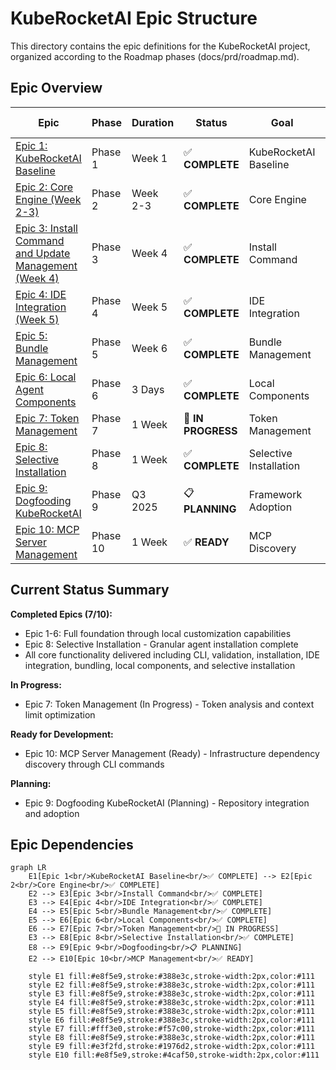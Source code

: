 # KubeRocketAI Epic Structure

This directory contains the epic definitions for the KubeRocketAI project, organized according to the Roadmap phases (docs/prd/roadmap.md).

## Epic Overview

| Epic | Phase | Duration | Status | Goal | Key Deliverables |
|------|-------|----------|--------|------|------------------|
| [Epic 1: KubeRocketAI Baseline](epic-1-kuberocketai-baseline.md) | Phase 1 | Week 1 | ✅ **COMPLETE** | KubeRocketAI Baseline | Core agents + Basic CLI |
| [Epic 2: Core Engine (Week 2-3)](epic-2-core-engine.md) | Phase 2 | Week 2-3 | ✅ **COMPLETE** | Core Engine | Asset processing + Validation |
| [Epic 3: Install Command and Update Management (Week 4)](epic-3-install-command.md) | Phase 3 | Week 4 | ✅ **COMPLETE** | Install Command | Framework distribution |
| [Epic 4: IDE Integration (Week 5)](epic-4-ide-integration.md) | Phase 4 | Week 5 | ✅ **COMPLETE** | IDE Integration | Automated configuration |
| [Epic 5: Bundle Management](epic-5-bundle-management.md) | Phase 5 | Week 6 | ✅ **COMPLETE** | Bundle Management | Web platform integration |
| [Epic 6: Local Agent Components](epic-6-local-agent-components.md) | Phase 6 | 3 Days | ✅ **COMPLETE** | Local Components | Project-specific customization |
| [Epic 7: Token Management](epic-7-token-management.md) | Phase 7 | 1 Week | 🚧 **IN PROGRESS** | Token Management | Context limit analysis |
| [Epic 8: Selective Installation](epic-8-selective-installation.md) | Phase 8 | 1 Week | ✅ **COMPLETE** | Selective Installation | Granular agent installation |
| [Epic 9: Dogfooding KubeRocketAI](epic-9-dogfooding-kuberocketai.md) | Phase 9 | Q3 2025 | 📋 **PLANNING** | Framework Adoption | Repository integration |
| [Epic 10: MCP Server Management](epic-10-mcp-server-management.md) | Phase 10 | 1 Week | ✅ **READY** | MCP Discovery | Infrastructure dependency visibility |

## Current Status Summary

**Completed Epics (7/10):**

- Epic 1-6: Full foundation through local customization capabilities
- Epic 8: Selective Installation - Granular agent installation complete
- All core functionality delivered including CLI, validation, installation, IDE integration, bundling, local components, and selective installation

**In Progress:**

- Epic 7: Token Management (In Progress) - Token analysis and context limit optimization

**Ready for Development:**

- Epic 10: MCP Server Management (Ready) - Infrastructure dependency discovery through CLI commands

**Planning:**

- Epic 9: Dogfooding KubeRocketAI (Planning) - Repository integration and adoption

## Epic Dependencies

```mermaid
graph LR
    E1[Epic 1<br/>KubeRocketAI Baseline<br/>✅ COMPLETE] --> E2[Epic 2<br/>Core Engine<br/>✅ COMPLETE]
    E2 --> E3[Epic 3<br/>Install Command<br/>✅ COMPLETE]
    E3 --> E4[Epic 4<br/>IDE Integration<br/>✅ COMPLETE]
    E4 --> E5[Epic 5<br/>Bundle Management<br/>✅ COMPLETE]
    E5 --> E6[Epic 6<br/>Local Components<br/>✅ COMPLETE]
    E6 --> E7[Epic 7<br/>Token Management<br/>🚧 IN PROGRESS]
    E3 --> E8[Epic 8<br/>Selective Installation<br/>✅ COMPLETE]
    E8 --> E9[Epic 9<br/>Dogfooding<br/>📋 PLANNING]
    E2 --> E10[Epic 10<br/>MCP Management<br/>✅ READY]

    style E1 fill:#e8f5e9,stroke:#388e3c,stroke-width:2px,color:#111
    style E2 fill:#e8f5e9,stroke:#388e3c,stroke-width:2px,color:#111
    style E3 fill:#e8f5e9,stroke:#388e3c,stroke-width:2px,color:#111
    style E4 fill:#e8f5e9,stroke:#388e3c,stroke-width:2px,color:#111
    style E5 fill:#e8f5e9,stroke:#388e3c,stroke-width:2px,color:#111
    style E6 fill:#e8f5e9,stroke:#388e3c,stroke-width:2px,color:#111
    style E7 fill:#fff3e0,stroke:#f57c00,stroke-width:2px,color:#111
    style E8 fill:#e8f5e9,stroke:#388e3c,stroke-width:2px,color:#111
    style E9 fill:#e3f2fd,stroke:#1976d2,stroke-width:2px,color:#111
    style E10 fill:#e8f5e9,stroke:#4caf50,stroke-width:2px,color:#111
```
